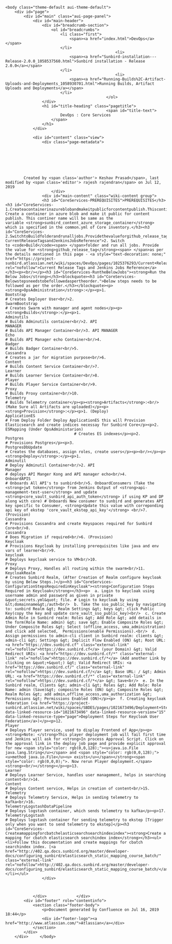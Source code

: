 <!DOCTYPE html>
<html>
    <head>
        <title>DevOps : Core Services</title>
        <link rel="stylesheet" href="styles/site.css" type="text/css" />
        <META http-equiv="Content-Type" content="text/html; charset=UTF-8">
    </head>

    <body class="theme-default aui-theme-default">
        <div id="page">
            <div id="main" class="aui-page-panel">
                <div id="main-header">
                    <div id="breadcrumb-section">
                        <ol id="breadcrumbs">
                            <li class="first">
                                <span><a href="index.html">DevOps</a></span>
                            </li>
                                                    <li>
                                <span><a href="Sunbird-installation---Release-2.0.0_1058537560.html">Sunbird installation - Release 2.0.0</a></span>
                            </li>
                                                    <li>
                                <span><a href="Running-Builds%2C-Artifact-Uploads-and-Deployments_1058930701.html">Running Builds, Artifact Uploads and Deployments</a></span>
                            </li>
                                                </ol>
                    </div>
                    <h1 id="title-heading" class="pagetitle">
                                                <span id="title-text">
                            DevOps : Core Services
                        </span>
                    </h1>
                </div>

                <div id="content" class="view">
                    <div class="page-metadata">
                        
        
    
        
    
        
        
            Created by <span class='author'> Keshav Prasad</span>, last modified by <span class='editor'> rajesh rajendran</span> on Jul 12, 2019
                        </div>
                    <div id="main-content" class="wiki-content group">
                    <h3 id="CoreServices-PREREQUISITES">PREREQUISITES</h3><h3 id="CoreServices-1.Createacontainerinazureblobandmakeitpublicforcontentpublish.Thiscontinernamewillbesameasthevariablesunbird_content_azure_storage_containerwhichisspecifiedinthecommon.ymlofCoreinventory.">1. Create a container in azure blob and make it public for content publish. This continer name will be same as the variable <strong>sunbird_content_azure_storage_container</strong> which is specified in the common.yml of Core inventory.</h3><h3 id="CoreServices-2.SwitchtoBuildfolderandrunalljobs.Providethevalueforgithub_release_tagasperthedetailsmentionedinthispage-CurrentReleaseTagsandJenkinsJobsReference">2. Switch to <code>Build</code><span> </span>folder and run all jobs. Provide the value for <strong>github_release_tag</strong><span> </span>as per the details mentioned in this page - <a style="text-decoration: none;" href="https://project-sunbird.atlassian.net/wiki/spaces/DevOps/pages/1025376293/Current+Release+Tags+and+Jenkins+Jobs+Reference" rel="nofollow">Current Release Tags and Jenkins Jobs Reference</a></h3><p><br/></p><h3 id="CoreServices-RuntheBelowJobs"><strong>Run the Below Jobs</strong></h3><blockquote><h3 id="CoreServices-Belowstepsneedstobefollowedaspertheorder.">Below steps needs to be followed as per the order.</h3></blockquote><p><strong>OpsAdministration</strong>:</p><p>1. Bootstrap                                                                                                               # Creates Deployer User<br/>2. SwarmBootstrap                                                                                                    # Creates Swarm with manager and agent nodes</p><p><strong>Builds</strong>:</p><p>1. Adminutils                                                                                                              # Builds Adminutils container<br/>2. API MANAGER                                                                                                      # Builds API Manager Container<br/>3. API MANAGER Echo                                                                                             # Builds API Manager echo Container<br/>4. Badger                                                                                                                  # Builds Badger Container<br/>5. Cassandra                                                                                                            # Creates a jar for migration purpose<br/>6. Content                                                                                                                 # Builds Content Service Container<br/>7. Learner                                                                                                                 # Builds Learner Service Container<br/>8. Player                                                                                                                   # Builds Player Service Container<br/>9. Proxy                                                                                                                    # Builds Proxy container<br/>10. Telemetry                                                                                                           # Builds Telemetry container</p><p><strong>Artifacts</strong>:<br/>(Make Sure all Artifacts are uploaded)</p><p><strong>Provision</strong>:</p><p>1. (Deploy) ApplicationES                                                                                          # From Deploy Folder Deploy ApplicationES this will Provision Elasticsearch and create indices necessay for Sunbird Core</p><p>2. ESMapping (Under OpsAdministarion)                                                                  # Creates ES indexes</p><p>2. Postgres                                                                                                                # Provisions Postgres</p><p>3. PostgresDbUpdate                                                                                                # Creates the databases, assign roles, create users</p><p><br/></p><p><strong>Deploy</strong>:</p><p>1. Adminutil                                                                                                               # Deploy Adminutil Container<br/>2. API Manager                                                                                                         # deploys API Manger Kong and API manager echo<br/>4. OnboardAPIS                                                                                                        # Onboards All API's to sunbird<br/>5. OnboardConsumers (Take the <strong>jwt token</strong> from Jenkins Output of <strong>api-management-test-user</strong> and update  <strong>core_vault_sunbird_api_auth_token</strong> if using KP and DP along with core) # Onboards New consumer to sunbird and generates API key specific to Consumer, <strong>Update this value with correponding api key of ekstep 'core_vault_ekstep_api_key'</strong> <br/>7. (Provision) Cassandra                                                                                           # Provisions Cassandra and create Keyspaces required for Sunbird Core<br/>8. Cassandra                                                                                                             # Does Migration if required<br/>6. (Provision) Keycloak                                                                                              # Provisions Keycloak by installing prerequisites like java and env vars of learner<br/>9. keycloak                                                                                                                 # Deploys keycloak service to VM<br/>10. Proxy                                                                                                                   # Deploys Proxy, Handles all routing within the swarm<br/>11. KeycloakRealm                                                                                                   # Creates Sunbird Realm, (After Creation of Realm configure keycloak by using Below Steps.)</p><h3 id="CoreServices-ConfigurationStepsRequiredinKeycloak"><strong>Configuration Steps Required in Keycloak</strong></h3><p>  a. Login to keycloak using username admin and password as given in private &quot;secrets.yml&quot; file. # Login to keycloak by using &lt;domainname&gt;/auth<br/>  b. Take the sso_public_key by navigating to: sunbird Realm &gt; Realm Settings &gt; keys &gt; click Public Key(copy the key and update core_vault_sso_public_key)<br/>  c. Create Admin Role in Sunbird realm: Roles &gt; Add Role &gt; add details in the form(Role Name: admin) &gt; save &gt; Enable Composite Roles &gt; Under Composite Roles &gt; Select (offline_access, uma_administration) and click add selected,  Permissions(enable Permissions).<br/>  d. Assign permissions to admin-cli client in Sunbird realm: clients &gt; admin-cli &gt; Settings &gt; Implicit Flow Enabled (ON) &gt; Root URL: <a href="https://dev.sunbird.cf" class="external-link" rel="nofollow">https://dev.sunbird.cf</a> (your Domain) &gt; Valid Redirect URIs: <a href="https://dev.sunbird.cf/*" class="external-link" rel="nofollow">https://dev.sunbird.cf/*</a> (Add another Link by clicking on &quot;+&quot;) &gt; Valid Redirect URIs: <a href="https://dev.sunbird.cf/" class="external-link" rel="nofollow">https://dev.sunbird.cf/</a> &gt; Base URL: / &gt; Admin URL: <a href="https://dev.sunbird.cf/*" class="external-link" rel="nofollow">https://dev.sunbird.cf/*</a> &gt; Save<br/>  e. In the Sunbird realm, Clients &gt; admin-cli &gt; Roles &gt; Add Role: Role Name: admin (Save)&gt; composite Roles (ON) &gt; Composite Roles &gt; Realm Roles &gt; add admin,offline_access,uma_authorization &gt; Permissions &gt; Permissions Enabled (ON)</p><p>  f. Creating keycloak federation (<a href="https://project-sunbird.atlassian.net/wiki/spaces/SBDES/pages/1021673496/Deployment+Steps+for+Keycloak+User+Federation" data-linked-resource-id="1021673496" data-linked-resource-version="15" data-linked-resource-type="page">Deployment Steps for Keycloak User Federation</a>)</p><p>12. Player                                                                                                                    # Deploys Player service, used to display Frontend of App</p><p><strong>Note: </strong>This player deployment job will fail first time and Jenkins will ask for <strong>In process Approval Script. Click on the approval link in the deploy job page and provide explicit approval for new <span style="color: rgb(0,0,128);"><u>java.io.File java.lang.String</u></span> and <span style="color: rgb(0,0,128);"><u>method java.io.File</u><u> exists</u></span></strong><span style="color: rgb(0,0,0);">. Now rerun Player deployment.</span><strong><br/></strong></p><p>13. Learner                                                                                                                 # Deploys Learner Service, handles user management, helps in searching content<br/>14. Content                                                                                                                 # Deploys Content service, Helps in creation of content<br/>15. Telemetry                                                                                                              # Deploys Telemetry Service, Helps in sending telemetry to kafka<br/>16. TelemetryLogstashDataPipeline                                                                                           # Deploys logstash container, which sends telemetry to kafka</p><p>17. TelemetryLogstash                                                                                               # Deploys logstash container for sending telemetry to ekstep [Trigger only when you want to send telemetry to ekstep]</p><h3 id="CoreServices-Createamappingforcbatchelasticsearchsearchindexindex"><strong>Create a mapping for cbatch elasticsearch searchindex index</strong></h3><ul><li>Follow this documentation and create mappings for cbatch searchindex index. [<a href="http://402.qa.docs.sunbird.org/master/developer-docs/configuring_sunbird/elasticsearch_static_mapping_course_batch/" class="external-link" rel="nofollow">http://402.qa.docs.sunbird.org/master/developer-docs/configuring_sunbird/elasticsearch_static_mapping_course_batch/</a>]</li></ul>
                    </div>

                    
                                                      
                </div>             </div> 
            <div id="footer" role="contentinfo">
                <section class="footer-body">
                    <p>Document generated by Confluence on Jul 16, 2019 18:44</p>
                    <div id="footer-logo"><a href="http://www.atlassian.com/">Atlassian</a></div>
                </section>
            </div>
        </div>     </body>
</html>
